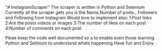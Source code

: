 "# InstagramScraper" 
The scraper is written in Python and Selenium
Currently all the scraper gets you is the Name,Number of posts , Followers and Following from Instagram
Would love to implement also:
1:Post links
2:Are the posts videos or images
3:The number of likes on each post
4:Number of comments on each post

Pleae keep the code well documented so a to enable even those learning Python and Selinium to understand whats happening
Have fun and Enjoy 
